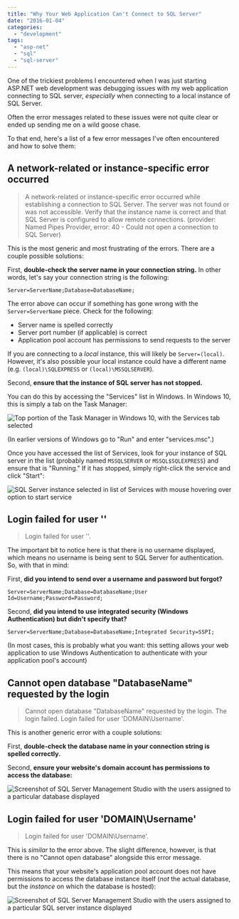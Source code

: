 ```yaml
---
title: "Why Your Web Application Can't Connect to SQL Server"
date: "2016-01-04"
categories: 
  - "development"
tags: 
  - "asp-net"
  - "sql"
  - "sql-server"
---
```


One of the trickiest problems I encountered when I was just starting ASP.NET web development was debugging issues with my web application connecting to SQL server, _especially_ when connecting to a local instance of SQL Server.

Often the error messages related to these issues were not quite clear or ended up sending me on a wild goose chase.

To that end, here's a list of a few error messages I've often encountered and how to solve them:

## A network-related or instance-specific error occurred

> A network-related or instance-specific error occurred while establishing a connection to SQL Server. The server was not found or was not accessible. Verify that the instance name is correct and that SQL Server is configured to allow remote connections. (provider: Named Pipes Provider, error: 40 - Could not open a connection to SQL Server)

This is the most generic and most frustrating of the errors. There are a couple possible solutions:

First, **double-check the server name in your connection string.** In other words, let's say your connection string is the following:

```markup
Server=ServerName;Database=DatabaseName;
```

The error above can occur if something has gone wrong with the `Server=ServerName` piece. Check for the following:

- Server name is spelled correctly
- Server port number (if applicable) is correct
- Application pool account has permissions to send requests to the server

If you are connecting to a _local_ instance, this will likely be `Server=(local)`. However, it's also possible your local instance could have a different name (e.g. `(local)\SQLEXPRESS` or `(local)\MSSQLSERVER`).

Second, **ensure that the instance of SQL server has not stopped.**

You can do this by accessing the "Services" list in Windows. In Windows 10, this is simply a tab on the Task Manager:

![Top portion of the Task Manager in Windows 10, with the Services tab selected](images/debugging_sql_server_4.png)

(In earlier versions of Windows go to "Run" and enter "services.msc".)

Once you have accessed the list of Services, look for your instance of SQL server in the list (probably named `MSSQLSERVER` or `MSSQL$SQLEXPRESS`) and ensure that is "Running." If it has stopped, simply right-click the service and click "Start":

![SQL Server instance selected in list of Services with mouse hovering over option to start service](images/debugging_sql_server_1.png)

## Login failed for user ''

> Login failed for user ''.

The important bit to notice here is that there is no username displayed, which means no username is being sent to SQL Server for authentication. So, with that in mind:

First, **did you intend to send over a username and password but forgot?**

```markup
Server=ServerName;Database=DatabaseName;User Id=Username;Password=Password;
```

Second, **did you intend to use integrated security (Windows Authentication) but didn't specify that?**

```markup
Server=ServerName;Database=DatabaseName;Integrated Security=SSPI;
```

(In most cases, this is probably what you want: this setting allows your web application to use Windows Authentication to authenticate with your application pool's account)

## Cannot open database "DatabaseName" requested by the login

> Cannot open database "DatabaseName" requested by the login. The login failed. Login failed for user 'DOMAIN\\Username'.

This is another generic error with a couple solutions:

First, **double-check the database name in your connection string is spelled correctly.**

Second, **ensure your website's domain account has permissions to access the database:**

![Screenshot of SQL Server Management Studio with the users assigned to a particular database displayed](images/debugging_sql_server_2.png)

## Login failed for user 'DOMAIN\\Username'

> Login failed for user 'DOMAIN\\Username'.

This is _similar_ to the error above. The slight difference, however, is that there is no "Cannot open database" alongside this error message.

This means that your website's application pool account does not have permissions to access the database instance itself (_not_ the actual database, but the _instance_ on which the database is hosted):

![Screenshot of SQL Server Management Studio with the users assigned to a particular SQL server instance displayed](images/debugging_sql_server_3.png)
